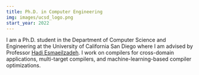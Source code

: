 ```yaml
--- 
title: Ph.D. in Computer Engineering
img: images/ucsd_logo.png
start_year: 2022
---
```


I am a Ph.D. student in the Department of Computer Science and Engineering at the University of California San Diego where I am advised by Professor [Hadi Esmaeilzadeh](https://cseweb.ucsd.edu/~hadi/). 
I work on compilers for cross-domain applications, multi-target compilers, and machine-learning-based compiler optimizations.
